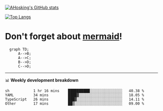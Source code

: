 [![AHosking's GitHub stats](https://github-readme-stats.vercel.app/api?username=ahosking&count_private=true&show_icons=true&theme=onedark&hide_rank=true&include_all_commits=true)](https://github.com/ahosking)

[![Top Langs](https://github-readme-stats.vercel.app/api/top-langs/?username=ahosking&layout=compact&theme=onedark)](https://github.com/ahosking)


# Don't forget about [mermaid](https://github.blog/2022-02-14-include-diagrams-markdown-files-mermaid/)!

```mermaid
  graph TD;
      A-->B;
      A-->C;
      B-->D;
      C-->D;
```
-------

📊 **Weekly development breakdown**

<!--START_SECTION:waka-->

```text
sh           1 hr 16 mins    ██████████░░░░░░░░░░░░░░░   40.38 %
YAML         34 mins         ████▓░░░░░░░░░░░░░░░░░░░░   18.05 %
TypeScript   26 mins         ███▓░░░░░░░░░░░░░░░░░░░░░   14.11 %
Other        17 mins         ██▒░░░░░░░░░░░░░░░░░░░░░░   09.00 %
```

<!--END_SECTION:waka-->
